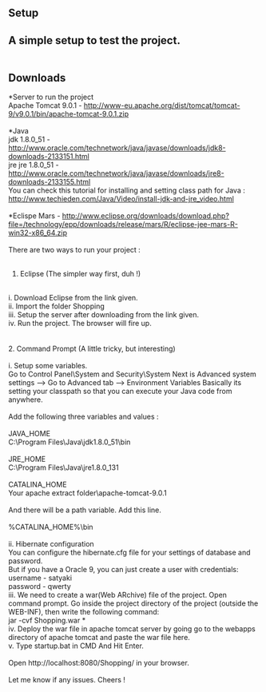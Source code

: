 **Setup**
-------
  A simple setup to test the project. <br />
<br />
<br />
**Downloads** 
-----------
*Server to run the project <br />
  Apache Tomcat 9.0.1 - http://www-eu.apache.org/dist/tomcat/tomcat-9/v9.0.1/bin/apache-tomcat-9.0.1.zip <br />
<br />
*Java <br />
  jdk 1.8.0_51 - http://www.oracle.com/technetwork/java/javase/downloads/jdk8-downloads-2133151.html <br />
  jre jre 1.8.0_51 - http://www.oracle.com/technetwork/java/javase/downloads/jre8-downloads-2133155.html <br />
  You can check this tutorial for installing and setting class path for Java : <br />
  http://www.techieden.com/Java/Video/install-jdk-and-jre_video.html <br />
<br />
*Eclispe Mars - http://www.eclipse.org/downloads/download.php?file=/technology/epp/downloads/release/mars/R/eclipse-jee-mars-R-win32-x86_64.zip <br />
<br />
There are two ways to run your project :  <br />
<br />
1. Eclipse (The simpler way first, duh !) <br />
<br />
  i. Download Eclipse from the link given. <br />
  ii. Import the folder Shopping  <br />
  iii. Setup the server after downloading from the link given. <br />
  iv. Run the project. The browser will fire up. <br />
 <br />
 <br />
 2. Command Prompt (A little tricky, but interesting) <br />
<br />
  i. Setup some variables. <br />
   Go to Control Panel\System and Security\System Next is Advanced system settings --> Go to Advanced tab --> Environment Variables         Basically its setting your classpath so that you can execute your Java code from anywhere. <br />
<br />
    Add the following three variables and values : <br />
<br />
    JAVA_HOME <br />
    C:\Program Files\Java\jdk1.8.0_51\bin <br />
<br />
    JRE_HOME  <br />
    C:\Program Files\Java\jre1.8.0_131 <br />
<br />
    CATALINA_HOME  <br />
    Your apache extract folder\apache-tomcat-9.0.1 <br />
<br />
    And there will be a path variable. Add this line. <br />
<br />
    %CATALINA_HOME%\bin <br />
<br />
  ii. Hibernate configuration <br />
  You can configure the hibernate.cfg file for your settings of database and password. <br />
  But if you have a Oracle 9, you can just create a user with credentials: <br />
  username - satyaki <br />
  password - qwerty <br />
  iii. We need to create a war(Web ARchive) file of the project. Open command prompt. Go inside the project directory of the project (outside the WEB-INF), then write the following command: <br />
  jar -cvf Shopping.war * <br />
  iv. Deploy the war file in apache tomcat server by going go to the webapps directory of apache tomcat and paste the war file here.
<br />
  v. Type startup.bat in CMD And Hit Enter. <br />
<br />
Open http://localhost:8080/Shopping/ in your browser. <br />
<br />
Let me know if any issues.
Cheers !
